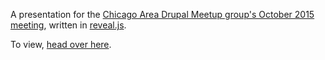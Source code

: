 A presentation for the <a href="http://www.meetup.com/Chicago-Area-Drupal-User-Group/events/224914264/">Chicago Area Drupal Meetup group's October 2015 meeting</a>, written in <a href="https://github.com/hakimel/reveal.js">reveal.js</a>.

To view, <a href="https://rawgit.com/froboy/10things/master/index.html#/">head over here</a>.